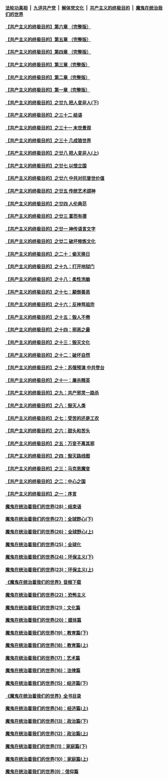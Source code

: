 ####  [法轮功真相](../../../../basic/blob/master/README.md?t=05061231) &nbsp;|&nbsp; [九评共产党](../../../../9ping.md/blob/master/README.md?t=05061231) &nbsp;|&nbsp; [解体党文化](../../../../jtdwh.md/blob/master/README.md?t=05061231)  &nbsp;|&nbsp; [共产主义的终极目的](../../../../gczydzjmd.md/blob/master/README.md?t=05061231) &nbsp;|&nbsp; [魔鬼在统治我们的世界](../../../../mgztzwmdsj.md/blob/master/README.md?t=05061231) 

#### [【共产主义的终极目的】第六章 （完整版）](../pages/nsc422/n11428913.md?t=05061231) 

#### [【共产主义的终极目的】第五章 （完整版）](../pages/nsc422/n11428912.md?t=05061231) 

#### [【共产主义的终极目的】第四章 （完整版）](../pages/nsc422/n11428907.md?t=05061231) 

#### [【共产主义的终极目的】第三章（完整版）](../pages/nsc422/n11428848.md?t=05061231) 

#### [【共产主义的终极目的】第二章（完整版）](../pages/nsc422/n11428831.md?t=05061231) 

#### [【共产主义的终极目的】第一章（完整版）](../pages/nsc422/n11417651.md?t=05061231) 

#### [【共产主义的终极目的】之廿九 把人变非人(下)](../pages/nsc422/n11344140.md?t=05061231) 

#### [【共产主义的终极目的】之三十二 结语](../pages/nsc422/n11360535.md?t=05061231) 

#### [【共产主义的终极目的】之三十一 末世景观](../pages/nsc422/n11351129.md?t=05061231) 

#### [【共产主义的终极目的】之三十 几成狼世界](../pages/nsc422/n11348280.md?t=05061231) 

#### [【共产主义的终极目的】之廿八 把人变非人(上)](../pages/nsc422/n11340492.md?t=05061231) 

#### [【共产主义的终极目的】之廿七 以恨立国](../pages/nsc422/n11336944.md?t=05061231) 

#### [【共产主义的终极目的】之廿六 中共对抗普世价值](../pages/nsc422/n11324785.md?t=05061231) 

#### [【共产主义的终极目的】之廿五 传统艺术颂神](../pages/nsc422/n11296396.md?t=05061231) 

#### [【共产主义的终极目的】之廿四 人伦典范](../pages/nsc422/n11296397.md?t=05061231) 

#### [【共产主义的终极目的】之廿三 富而有德](../pages/nsc422/n11283598.md?t=05061231) 

#### [【共产主义的终极目的】之廿一 神传语言文字](../pages/nsc422/n11263265.md?t=05061231) 

#### [【共产主义的终极目的】之廿二 破坏修炼文化](../pages/nsc422/n11245728.md?t=05061231) 

#### [【共产主义的终极目的】之二十：偷天换日](../pages/nsc422/n11238846.md?t=05061231) 

#### [【共产主义的终极目的】之十九：打开地狱门](../pages/nsc422/n11206376.md?t=05061231) 

#### [【共产主义的终极目的】之十八：柔性洗脑](../pages/nsc422/n11199994.md?t=05061231) 

#### [【共产主义的终极目的】之十七：颠倒善恶](../pages/nsc422/n11179782.md?t=05061231) 

#### [【共产主义的终极目的】之十六：反神骂祖宗](../pages/nsc422/n11166798.md?t=05061231) 

#### [【共产主义的终极目的】之十五：毁人不倦](../pages/nsc422/n11166792.md?t=05061231) 

#### [【共产主义的终极目的】之十四：邪恶之最](../pages/nsc422/n11150249.md?t=05061231) 

#### [【共产主义的终极目的】之十三：毁灭文化](../pages/nsc422/n11135227.md?t=05061231) 

#### [【共产主义的终极目的】之十二：破坏自然](../pages/nsc422/n11135214.md?t=05061231) 

#### [【共产主义的终极目的】之十：苏俄预演 中共登台](../pages/nsc422/n11118424.md?t=05061231) 

#### [【共产主义的终极目的】之十一：屠杀精英](../pages/nsc422/n11118442.md?t=05061231) 

#### [【共产主义的终极目的】之九：共产邪灵一路杀](../pages/nsc422/n11114139.md?t=05061231) 

#### [【共产主义的终极目的】之八：毁灭人类](../pages/nsc422/n11108503.md?t=05061231) 

#### [【共产主义的终极目的】之七：受苦的还是工农](../pages/nsc422/n11101809.md?t=05061231) 

#### [【共产主义的终极目的】之六：甜头和苦头](../pages/nsc422/n11096971.md?t=05061231) 

#### [【共产主义的终极目的】之五：万变不离其邪](../pages/nsc422/n11091285.md?t=05061231) 

#### [【共产主义的终极目的】之四：毁灭路线图](../pages/nsc422/n11086284.md?t=05061231) 

#### [【共产主义的终极目的】之三：马克思魔变](../pages/nsc422/n11061941.md?t=05061231) 

#### [【共产主义的终极目的】之二：中心之国](../pages/nsc422/n11047728.md?t=05061231) 

#### [【共产主义的终极目的】之一：序言](../pages/nsc422/n11086077.md?t=05061231) 

#### [魔鬼在统治着我们的世界(28)：结束语](../pages/nsc422/n10936246.md?t=05061231) 

#### [魔鬼在统治着我们的世界(27)：全球野心(下)](../pages/nsc422/n10928319.md?t=05061231) 

#### [魔鬼在统治着我们的世界(26)：全球野心(上)](../pages/nsc422/n10900318.md?t=05061231) 

#### [魔鬼在统治着我们的世界(25)：全球化](../pages/nsc422/n10788205.md?t=05061231) 

#### [魔鬼在统治着我们的世界(24)：环保主义(下)](../pages/nsc422/n10695307.md?t=05061231) 

#### [魔鬼在统治着我们的世界(23)：环保主义(上)](../pages/nsc422/n10688613.md?t=05061231) 

#### [《魔鬼在统治着我们的世界》音频下载](../pages/nsc422/n10635553.md?t=05061231) 

#### [魔鬼在统治着我们的世界(22)：恐怖主义](../pages/nsc422/n10614727.md?t=05061231) 

#### [魔鬼在统治着我们的世界(21)：文化篇](../pages/nsc422/n10597706.md?t=05061231) 

#### [魔鬼在统治着我们的世界(20)：媒体篇](../pages/nsc422/n10586579.md?t=05061231) 

#### [魔鬼在统治着我们的世界(19)：教育篇(下)](../pages/nsc422/n10564808.md?t=05061231) 

#### [魔鬼在统治着我们的世界(18)：教育篇(上)](../pages/nsc422/n10526970.md?t=05061231) 

#### [魔鬼在统治着我们的世界(17)：艺术篇](../pages/nsc422/n10499093.md?t=05061231) 

#### [魔鬼在统治着我们的世界(16)：法律篇](../pages/nsc422/n10485969.md?t=05061231) 

#### [魔鬼在统治着我们的世界(15)：经济篇(下)](../pages/nsc422/n10469975.md?t=05061231) 

#### [《魔鬼在统治着我们的世界》全书目录](../pages/nsc422/n10464261.md?t=05061231) 

#### [魔鬼在统治着我们的世界(14)：经济篇(上)](../pages/nsc422/n10457370.md?t=05061231) 

#### [魔鬼在统治着我们的世界(13)：政治篇(下)](../pages/nsc422/n10448270.md?t=05061231) 

#### [魔鬼在统治着我们的世界(12)：政治篇(上)](../pages/nsc422/n10444576.md?t=05061231) 

#### [魔鬼在统治着我们的世界(11)：家庭篇(下)](../pages/nsc422/n10440961.md?t=05061231) 

#### [魔鬼在统治着我们的世界(10)：家庭篇(上)](../pages/nsc422/n10435448.md?t=05061231) 

#### [魔鬼在统治着我们的世界(9)：信仰篇](../pages/nsc422/n10432159.md?t=05061231) 

